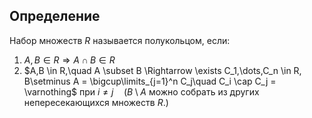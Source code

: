 ## Определение

Набор множеств $R$ называется полукольцом, если:
1) $A,B \in R \Rightarrow A\cap B \in R$
2) $A,B \in R,\quad A \subset B \Rightarrow \exists C_1,\dots,C_n \in R, B\setminus A = \bigcup\limits_{j=1}^n С_j\quad C_i \cap C_j = \varnothing$ при $i\ne j\quad$($B\setminus A$ можно собрать из других непересекающихся множеств $R$.)


